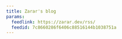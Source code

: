 ```yaml
---
title: Zarar's blog
params:
  feedlink: https://zarar.dev/rss/
  feedid: 7c8660286f6406c88516144b1038751a
---
```

